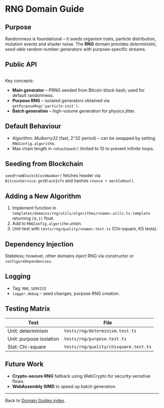 # RNG Domain Guide

## Purpose

Randomness is foundational – it seeds organism traits, particle distribution, mutation events and shader noise.  The **RNG** domain provides *deterministic, seed-able* random number generators with purpose-specific streams.

## Public API

```1:150:src/domains/rng/interfaces/IRNGService.ts
```

Key concepts:

* **Main generator** – PRNG seeded from Bitcoin block hash; used for default randomness.
* **Purpose RNG** – isolated generators obtained via `getPurposeRng('particle-init')`.
* **Batch generation** – high-volume generation for physics jitter.

## Default Behaviour

* Algorithm: *Mulberry32* (fast, 2^32 period) – can be swapped by setting `RNGConfig.algorithm`.
* Max chain length in `rehashSeed()` limited to 10 to prevent infinite loops.

## Seeding from Blockchain

`seedFromBlock(blockNumber)` fetches header via `BitcoinService.getBlockInfo` and hashes `(nonce + merkleRoot)`.

## Adding a New Algorithm

1. Implement function in `templates/domains/rng/utils/algorithms/<name>.utils.ts.template` returning `[0,1)` float.
2. Add to `RNGConfig.algorithm` union.
3. Unit-test with `tests/rng/quality/<name>.test.ts` (Chi-square, KS tests).

## Dependency Injection

Stateless; however, other domains *inject* RNG via constructor or `configureDependencies`.

## Logging

* Tag: `RNG_SERVICE`
* `logger.debug` – seed changes, purpose RNG creation.

## Testing Matrix

| Test | File |
|------|------|
| Unit: determinism | `tests/rng/determinism.test.ts` |
| Unit: purpose isolation | `tests/rng/purpose.test.ts` |
| Stat: Chi-square | `tests/rng/quality/chisquare.test.ts` |

## Future Work

* **Crypto-secure RNG** fallback using WebCrypto for security-sensitive flows.
* **WebAssembly SIMD** to speed up batch generation.

---

Back to [Domain Guides index](./README.md).